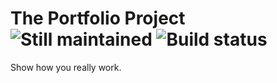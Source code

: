 # The Portfolio Project ![Still maintained](https://github.com/jeffkreeftmeijer/stillmaintained.git "Still maintained") ![Build status](http://travis-ci.org/doolin/portfolio-project.png "Build status")

Show how you really work.
